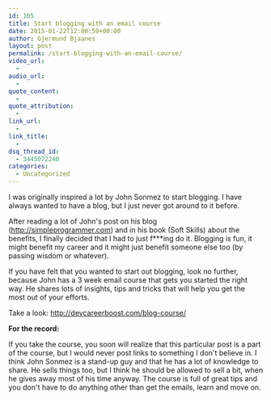 ```yaml
---
id: 105
title: Start blogging with an email course
date: 2015-01-22T12:00:59+00:00
author: Gjermund Bjaanes
layout: post
permalink: /start-blogging-with-an-email-course/
video_url:
  - 
audio_url:
  - 
quote_content:
  - 
quote_attribution:
  - 
link_url:
  - 
link_title:
  - 
dsq_thread_id:
  - 3445072240
categories:
  - Uncategorized
---
```

I was originally inspired a lot by John Sonmez to start blogging. I have always wanted to have a blog, but I just never got around to it before.

<!--more-->
After reading a lot of John's post on his blog (<a href="http://simpleprogrammer.com" target="_blank">http://simpleprogrammer.com</a>) and in his book (Soft Skills) about the benefits, I finally decided that I had to just f\***ing do it. Blogging is fun, it might benefit my career and it might just benefit someone else too (by passing wisdom or whatever).

If you have felt that you wanted to start out blogging, look no further, because John has a 3 week email course that gets you started the right way. He shares lots of insights, tips and tricks that will help you get the most out of your efforts.

Take a look: <a href="http://devcareerboost.com/blog-course/" target="_blank">http://devcareerboost.com/blog-course/</a>
  
 **For the record:**
  
If you take the course, you soon will realize that this particular post is a part of the course, but I would never post links to something I don't believe in. I think John Sonmez is a stand-up guy and that he has a lot of knowledge to share. He sells things too, but I think he should be allowed to sell a bit, when he gives away most of his time anyway. The course is full of great tips and you don't have to do anything other than get the emails, learn and move on.

<div class="addtoany_share_save_container addtoany_content_bottom">
  <div class="a2a_kit a2a_kit_size_32 addtoany_list a2a_target" id="wpa2a_9">
    <a class="a2a_button_facebook" href="http://www.addtoany.com/add_to/facebook?linkurl=http%3A%2F%2Fgjermundbjaanes.com%2Fstart-blogging-with-an-email-course%2F&linkname=Start%20blogging%20with%20an%20email%20course" title="Facebook" rel="nofollow" target="_blank"></a><a class="a2a_button_twitter" href="http://www.addtoany.com/add_to/twitter?linkurl=http%3A%2F%2Fgjermundbjaanes.com%2Fstart-blogging-with-an-email-course%2F&linkname=Start%20blogging%20with%20an%20email%20course" title="Twitter" rel="nofollow" target="_blank"></a><a class="a2a_button_google_plus" href="http://www.addtoany.com/add_to/google_plus?linkurl=http%3A%2F%2Fgjermundbjaanes.com%2Fstart-blogging-with-an-email-course%2F&linkname=Start%20blogging%20with%20an%20email%20course" title="Google+" rel="nofollow" target="_blank"></a><a class="a2a_dd addtoany_share_save" href="https://www.addtoany.com/share"></a>
  </div>
</div>